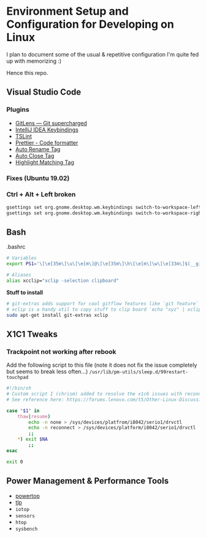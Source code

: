 # Environment Setup and Configuration for Developing on Linux

I plan to document some of the usual & repetitive configuration I'm quite fed up with memorizing :)

Hence this repo.

## Visual Studio Code

### Plugins

- [GitLens — Git supercharged](https://marketplace.visualstudio.com/items?itemName=eamodio.gitlens)
- [IntelliJ IDEA Keybindings](https://marketplace.visualstudio.com/items?itemName=k--kato.intellij-idea-keybindings)
- [TSLint](https://marketplace.visualstudio.com/items?itemName=ms-vscode.vscode-typescript-tslint-plugin)
- [Prettier - Code formatter](https://marketplace.visualstudio.com/items?itemName=esbenp.prettier-vscode)
- [Auto Rename Tag](https://marketplace.visualstudio.com/items?itemName=formulahendry.auto-rename-tag)
- [Auto Close Tag](https://marketplace.visualstudio.com/items?itemName=formulahendry.auto-close-tag)
- [Highlight Matching Tag](https://marketplace.visualstudio.com/items?itemName=vincaslt.highlight-matching-tag)

### Fixes (Ubuntu 19.02)

### Ctrl + Alt + Left broken

```bash
gsettings set org.gnome.desktop.wm.keybindings switch-to-workspace-left "[]"
gsettings set org.gnome.desktop.wm.keybindings switch-to-workspace-right "[]"
```

## Bash

.bashrc

```bash
# Variables
export PS1='\[\e[35m\]\u\[\e[m\]@\[\e[35m\]\h\[\e[m\]\w\[\e[33m\]$(__git_ps1 " (%s)")\[\e[m\]\n -> '

# Aliases
alias xcclip="xclip -selection clipboard"
```

**Stuff to install**

```bash
# git-extras adds support for cool gitflow features like `git feature`
# xclip is a handy util to copy stuff to clip board `echo "xyz" | xclip -selection clipboard`
sudo apt-get install git-extras xclip
```

## X1C1 Tweaks

### Trackpoint not working after rebook

Add the following script to this file (note it does not fix the issue completely but seems to break less often...) `/usr/lib/pm-utils/sleep.d/99restart-touchpad`

```sh
#!/bin/sh
# Custom script I (chrism) added to resolve the x1c6 issues with reconnecting touchpad after waking up from deep sleep
# See reference here: https://forums.lenovo.com/t5/Other-Linux-Discussions/Troubles-with-X1-Carbon-2018-X1C6-TouchPad-and-TrackPoint-under/td-p/4004815

case "$1" in
	thaw|resume) 
		echo -n none > /sys/devices/platfrom/i8042/serio1/drvctl
		echo -n reconnect > /sys/devices/platform/i8042/serio1/drvctl
		;;
	*) exit $NA
		;;
esac

exit 0
```

## Power Management & Performance Tools

- [powertop](https://www.youtube.com/watch?v=Ku0491LfhR4)
- [tlp](https://www.youtube.com/watch?v=Ku0491LfhR4)
- `iotop`
- `sensors`
- `htop`
- `sysbench`
